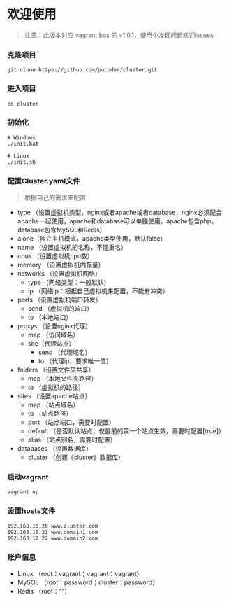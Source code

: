 # 欢迎使用

> 注意：此版本对应 vagrant box 的 v1.0.1，使用中发现问题欢迎issues

### 克隆项目

```shell
git clone https://github.com/pucoder/cluster.git
```

### 进入项目

```shell
cd cluster
```

### 初始化

```shell
# Windows
./init.bat

# Linux
./init.sh
```

### 配置Cluster.yaml文件

> 根据自己的需求来配置

- type （设置虚拟机类型，nginx或者apache或者database，nginx必须配合apache一起使用，apache和database可以单独使用，apache包含php，database包含MySQL和Redis）
- alone（独立主机模式，apache类型使用，默认false）
- name （设置虚拟机的名称，不能重名）
- cpus （设置虚拟机cpu数）
- memory （设置虚拟机内存量）
- networks （设置虚拟机网络）
  - type （网络类型：一般默认）
  - ip （网络ip：根据自己虚拟机来配置，不能有冲突）
- ports （设置虚拟机端口转发）
  - send （虚拟机的端口）
  - to （本地端口）
- proxys （设置nginx代理）
  - map （访问域名）
  - site（代理站点）
    - send （代理域名）
    - to （代理ip，要求唯一值）
- folders （设置文件夹共享）
  - map （本地文件夹路径）
  - to （虚拟机的路径）
- sites （设置apache站点）
  - map （站点域名）
  - to （站点路径）
  - port （站点端口，需要时配置）
  - default （是否默认站点，仅最前的第一个站点生效，需要时配置[true]）
  - alias （站点别名，需要时配置）
- databases （设置数据库）
  - cluster （创建《cluster》数据库）

### 启动vagrant

```shell
vagrant up
```

### 设置hosts文件

```
192.168.10.20 www.cluster.com
192.168.10.21 www.domain1.com
192.168.10.22 www.domain2.com
```

### 账户信息

- Linux （root：vagrant；vagrant：vagrant）
- MySQL （root：password；cluster：password）
- Redis （root：“”）

